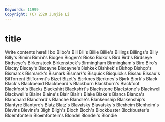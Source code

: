 ```yaml
---
Keywords: 11999
Copyright: (C) 2020 Junjie Li
---
```


# title

Write contents here!!!
bo
Bilbo's 
Bill 
Bill's 
Billie 
Billie's 
Billings 
Billings's 
Billy 
Billy's 
Bimini
Bimini's 
Biogen 
Biogen's 
Bioko 
Bioko's 
Bird 
Bird's 
Birdseye 
Birdseye's 
Birkenstock
Birkenstock's 
Birmingham 
Birmingham's 
Biro 
Biro's 
Biscay 
Biscay's 
Biscayne 
Biscayne's 
Bishkek
Bishkek's 
Bishop 
Bishop's 
Bismarck 
Bismarck's 
Bismark 
Bismark's 
Bisquick 
Bisquick's 
Bissau
Bissau's 
BitTorrent 
BitTorrent's 
Bizet 
Bizet's 
Bjerknes 
Bjerknes's 
Bjork 
Bjork's 
Black
Black's 
Blackbeard 
Blackbeard's 
Blackburn 
Blackburn's 
Blackfoot 
Blackfoot's 
Blacks 
Blackshirt 
Blackshirt's
Blackstone 
Blackstone's 
Blackwell 
Blackwell's 
Blaine 
Blaine's 
Blair 
Blair's 
Blake 
Blake's
Blanca 
Blanca's 
Blanchard 
Blanchard's 
Blanche 
Blanche's 
Blankenship 
Blankenship's 
Blantyre 
Blantyre's
Blatz 
Blatz's 
Blavatsky 
Blavatsky's 
Blenheim 
Blenheim's 
Blevins 
Blevins's 
Bligh 
Bligh's
Bloch 
Bloch's 
Blockbuster 
Blockbuster's 
Bloemfontein 
Bloemfontein's 
Blondel 
Blondel's 
Blondie 
